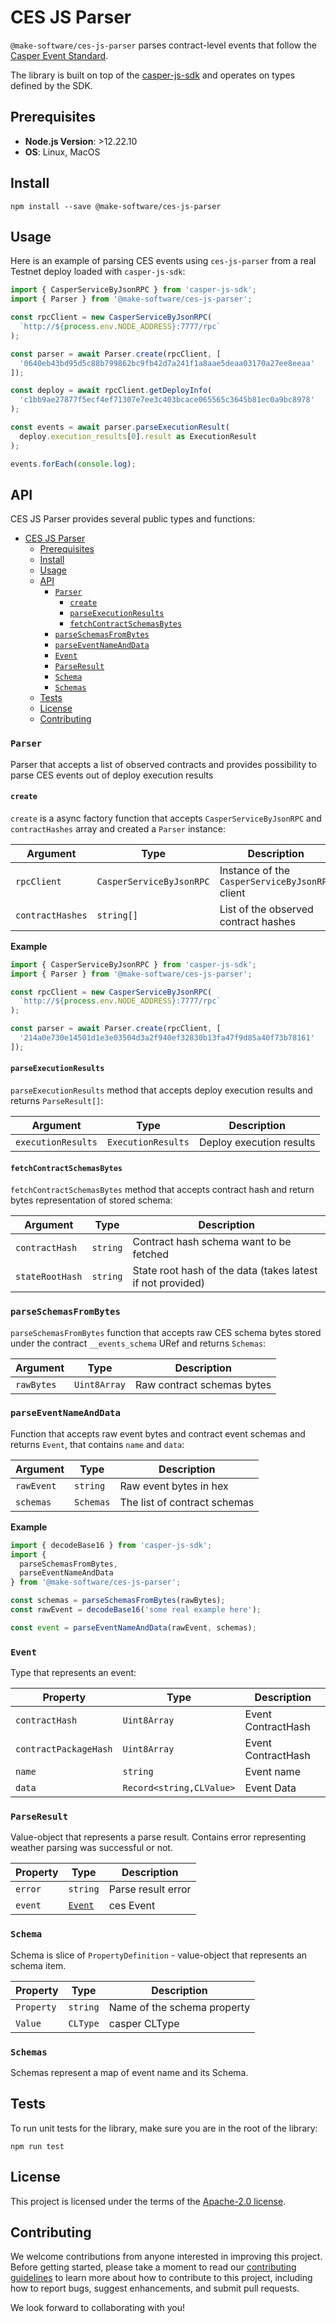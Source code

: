 # CES JS Parser

`@make-software/ces-js-parser` parses contract-level events that follow the [Casper Event Standard](https://github.com/make-software/casper-event-standard).

The library is built on top of the [casper-js-sdk](https://github.com/casper-ecosystem/casper-js-sdk) and operates on types defined by the SDK.

## Prerequisites

- **Node.js Version**: >12.22.10
- **OS**: Linux, MacOS

## Install

`npm install --save @make-software/ces-js-parser`

## Usage

Here is an example of parsing CES events using `ces-js-parser` from a real Testnet deploy loaded with `casper-js-sdk`:

```typescript
import { CasperServiceByJsonRPC } from 'casper-js-sdk';
import { Parser } from '@make-software/ces-js-parser';

const rpcClient = new CasperServiceByJsonRPC(
  `http://${process.env.NODE_ADDRESS}:7777/rpc`
);

const parser = await Parser.create(rpcClient, [
  '0640eb43bd95d5c88b799862bc9fb42d7a241f1a8aae5deaa03170a27ee8eeaa'
]);

const deploy = await rpcClient.getDeployInfo(
  'c1bb9ae27877f5ecf4ef71307e7ee3c403bcace065565c3645b81ec0a9bc8978'
);

const events = await parser.parseExecutionResult(
  deploy.execution_results[0].result as ExecutionResult
);

events.forEach(console.log);
```

## API

CES JS Parser provides several public types and functions:

- [CES JS Parser](#ces-js-parser)
  - [Prerequisites](#prerequisites)
  - [Install](#install)
  - [Usage](#usage)
  - [API](#api)
    - [`Parser`](#parser)
      - [`create`](#create)
      - [`parseExecutionResults`](#parseexecutionresults)
      - [`fetchContractSchemasBytes`](#fetchcontractschemasbytes)
    - [`parseSchemasFromBytes`](#parseschemasfrombytes)
    - [`parseEventNameAndData`](#parseeventnameanddata)
    - [`Event`](#event)
    - [`ParseResult`](#parseresult)
    - [`Schema`](#schema)
    - [`Schemas`](#schemas)
  - [Tests](#tests)
  - [License](#license)
  - [Contributing](#contributing)

### `Parser`

Parser that accepts a list of observed contracts and provides possibility to parse CES events out of deploy execution results

#### `create`

`create` is a async factory function that accepts `CasperServiceByJsonRPC` and `contractHashes` array and created a `Parser` instance:

| Argument | Type | Description |
| --- | --- | --- |
| `rpcClient` | `CasperServiceByJsonRPC` | Instance of the `CasperServiceByJsonRPC` client |
| `contractHashes` | `string[]` | List of the observed contract hashes |

**Example**

```typescript
import { CasperServiceByJsonRPC } from 'casper-js-sdk';
import { Parser } from '@make-software/ces-js-parser';

const rpcClient = new CasperServiceByJsonRPC(
  `http://${process.env.NODE_ADDRESS}:7777/rpc`
);

const parser = await Parser.create(rpcClient, [
  '214a0e730e14501d1e3e03504d3a2f940ef32830b13fa47f9d85a40f73b78161'
]);
```

#### `parseExecutionResults`

`parseExecutionResults` method that accepts deploy execution results and returns `ParseResult[]`:

| Argument           | Type               | Description              |
| ------------------ | ------------------ | ------------------------ |
| `executionResults` | `ExecutionResults` | Deploy execution results |

#### `fetchContractSchemasBytes`

`fetchContractSchemasBytes` method that accepts contract hash and return bytes representation of stored schema:

| Argument | Type | Description |
| --- | --- | --- |
| `contractHash` | `string` | Contract hash schema want to be fetched |
| `stateRootHash` | `string` | State root hash of the data (takes latest if not provided) |

### `parseSchemasFromBytes`

`parseSchemasFromBytes` function that accepts raw CES schema bytes stored under the contract `__events_schema` URef and returns `Schemas`:

| Argument   | Type         | Description                |
| ---------- | ------------ | -------------------------- |
| `rawBytes` | `Uint8Array` | Raw contract schemas bytes |

### `parseEventNameAndData`

Function that accepts raw event bytes and contract event schemas and returns `Event`, that contains `name` and `data`:

| Argument   | Type      | Description                  |
| ---------- | --------- | ---------------------------- |
| `rawEvent` | `string`  | Raw event bytes in hex       |
| `schemas`  | `Schemas` | The list of contract schemas |

**Example**

```typescript
import { decodeBase16 } from 'casper-js-sdk';
import {
  parseSchemasFromBytes,
  parseEventNameAndData
} from '@make-software/ces-js-parser';

const schemas = parseSchemasFromBytes(rawBytes);
const rawEvent = decodeBase16('some real example here');

const event = parseEventNameAndData(rawEvent, schemas);
```

### `Event`

Type that represents an event:

| Property | Type | Description |
| --- | --- | --- |
| `contractHash` | `Uint8Array` | Event ContractHash |
| `contractPackageHash` | `Uint8Array` | Event ContractHash |
| `name` | `string` | Event name |
| `data` | `Record<string,CLValue>` | Event Data |

### `ParseResult`

Value-object that represents a parse result. Contains error representing weather parsing was successful or not.

| Property | Type              | Description        |
| -------- | ----------------- | ------------------ |
| `error`  | `string`          | Parse result error |
| `event`  | [`Event`](#Event) | ces Event          |

### `Schema`

Schema is slice of `PropertyDefinition` - value-object that represents an schema item.

| Property   | Type     | Description                 |
| ---------- | -------- | --------------------------- |
| `Property` | `string` | Name of the schema property |
| `Value`    | `CLType` | casper CLType               |

### `Schemas`

Schemas represent a map of event name and its Schema.

## Tests

To run unit tests for the library, make sure you are in the root of the library:

`npm run test`

## License

This project is licensed under the terms of the [Apache-2.0 license](https://github.com/make-software/ces-js-parser/blob/master/LICENSE).

## Contributing

We welcome contributions from anyone interested in improving this project. Before getting started, please take a moment to read our [contributing guidelines](https://github.com/make-software/ces-js-parser/blob/master/CONTRIBUTING.md) to learn more about how to contribute to this project, including how to report bugs, suggest enhancements, and submit pull requests.

We look forward to collaborating with you!
